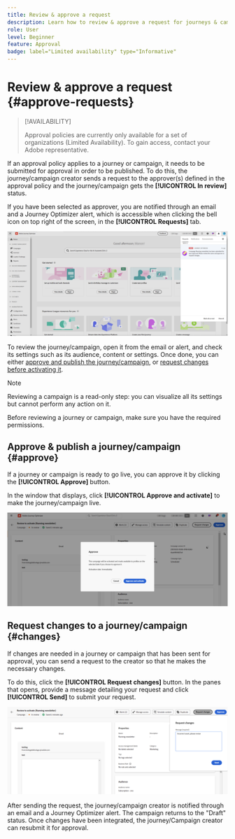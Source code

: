 ```yaml
---
title: Review & approve a request
description: Learn how to review & approve a request for journeys & campaigns publishing.
role: User
level: Beginner
feature: Approval
badge: label="Limited availability" type="Informative"
---
```


# Review & approve a request {#approve-requests}

>[!AVAILABILITY]
>
> Approval policies are currently only available for a set of organizations (Limited Availability). To gain access, contact your Adobe representative.

If an approval policy applies to a journey or campaign, it needs to be submitted for approval in order to be published. To do this, the journey/campaign creator sends a request to the approver(s) defined in the approval policy and the journey/campaign gets the **[!UICONTROL In review]** status.

If you have been selected as approver, you are notified through an email and a Journey Optimizer alert, which is accessible when clicking the bell icon on top right of the screen, in the **[!UICONTROL Requests]** tab.

![](assets/request-notification.png)

To review the journey/campaign, open it from the email or alert, and check its settings such as its audience, content or settings. 
Once done, you can either [approve and publish the journey/campaign](#approve), or [request changes before activating it](#changes).

>[!NOTE]
>
>Reviewing a campaign is a read-only step: you can visualize all its settings but cannot perform any action on it.
>
>Before reviewing a journey or campaign, make sure you have the required permissions.

## Approve & publish a journey/campaign {#approve}

If a journey or campaign is ready to go live, you can approve it by clicking the **[!UICONTROL Approve]** button.

In the window that displays, click **[!UICONTROL Approve and activate]** to make the journey/campaign live.

![](assets/approve-request.png)

## Request changes to a journey/campaign {#changes}

If changes are needed in a journey or campaign that has been sent for approval, you can send a request to the creator so that he makes the necessary changes.

To do this, click the **[!UICONTROL Request changes]** button. In the panes that opens, provide a message detailing your request and click **[!UICONTROL Send]** to submit your request.

![](assets/request-changes.png)

After sending the request, the journey/campaign creator is notified through an email and a Journey Optimizer alert. The campaign returns to the "Draft" status. Once changes have been integrated, the journey/Campaign creator can resubmit it for approval.
